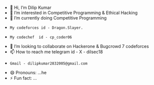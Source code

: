 - 👋 Hi, I’m Dilip Kumar
- 👀 I’m interested in Competitive Programming & Ethical Hacking 
- 🌱 I’m currently doing Competitive Programming
-     My codeforces id - Dragon.Slayer.
-     My codechef  id - cp_coder06
- 💞️ I’m looking to collaborate on Hackerone & Bugcrowd 7 codeforces
- 📫 How to reach me telegram id -  X - dilsec18
-     Gmail - dilipkumar2832005@gmail.com
- 😄 Pronouns: ...he
- ⚡ Fun fact: ...

<!---
dilsec20/dilsec20 is a ✨ special ✨ repository because its `README.md` (this file) appears on your GitHub profile.
You can click the Preview link to take a look at your changes.
--->
